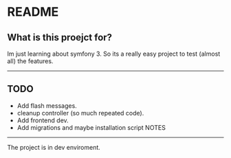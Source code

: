 README
======

What is this proejct for?
-----------------

Im just learning about symfony 3. So its a really easy project to test (almost all) the features.

-----------------

TODO
-----------------
* Add flash messages.
* cleanup controller (so much repeated code).
* Add frontend dev.
* Add migrations and maybe installation script
NOTES
-----------------
The project is in dev enviroment.
